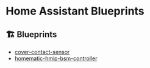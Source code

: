 # Home Assistant Blueprints

## 🏗️ Blueprints
- [cover-contact-sensor](automation/cover-contact-sensor/README.md)
- [homematic-hmip-bsm-controller](automation/homematic-hmip-bsm-controller/README.md)
